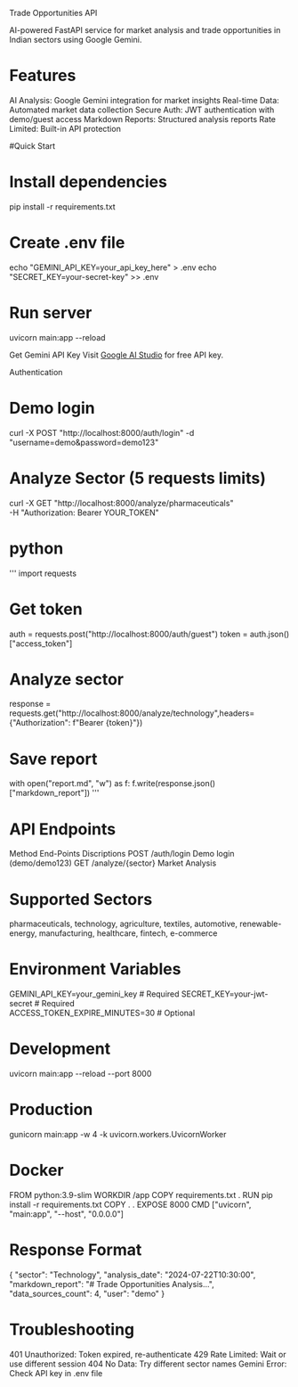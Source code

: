 Trade Opportunities API

AI-powered FastAPI service for market analysis and trade opportunities in Indian sectors using Google Gemini.

# Features
AI Analysis: Google Gemini integration for market insights
Real-time Data: Automated market data collection
Secure Auth: JWT authentication with demo/guest access
Markdown Reports: Structured analysis reports
Rate Limited: Built-in API protection

#Quick Start

# Install dependencies
pip install -r requirements.txt

# Create .env file
echo "GEMINI_API_KEY=your_api_key_here" > .env
echo "SECRET_KEY=your-secret-key" >> .env

# Run server
uvicorn main:app --reload

Get Gemini API Key
Visit [Google AI Studio](https://aistudio.google.com/apikey) for free API key.

Authentication
# Demo login 
curl -X POST "http://localhost:8000/auth/login" -d "username=demo&password=demo123"

# Analyze Sector (5 requests limits)
curl -X GET "http://localhost:8000/analyze/pharmaceuticals" \
     -H "Authorization: Bearer YOUR_TOKEN"

# python
'''
import requests

# Get token
auth = requests.post("http://localhost:8000/auth/guest")
token = auth.json()["access_token"]

# Analyze sector
response = requests.get("http://localhost:8000/analyze/technology",headers={"Authorization": f"Bearer {token}"})

# Save report
with open("report.md", "w") as f:
    f.write(response.json()["markdown_report"])
'''

# API Endpoints
Method  End-Points              Discriptions
POST    /auth/login             Demo login (demo/demo123)
GET     /analyze/{sector}       Market Analysis

# Supported Sectors
pharmaceuticals, technology, agriculture, textiles, automotive, renewable-energy, manufacturing, healthcare, fintech, e-commerce

# Environment Variables
GEMINI_API_KEY=your_gemini_key          # Required
SECRET_KEY=your-jwt-secret              # Required  
ACCESS_TOKEN_EXPIRE_MINUTES=30          # Optional

# Development
uvicorn main:app --reload --port 8000

# Production
gunicorn main:app -w 4 -k uvicorn.workers.UvicornWorker

# Docker
FROM python:3.9-slim
WORKDIR /app
COPY requirements.txt .
RUN pip install -r requirements.txt
COPY . .
EXPOSE 8000
CMD ["uvicorn", "main:app", "--host", "0.0.0.0"]

# Response Format
{
  "sector": "Technology",
  "analysis_date": "2024-07-22T10:30:00",
  "markdown_report": "# Trade Opportunities Analysis...",
  "data_sources_count": 4,
  "user": "demo"
}

# Troubleshooting
401 Unauthorized: Token expired, re-authenticate
429 Rate Limited: Wait or use different session
404 No Data: Try different sector names
Gemini Error: Check API key in .env file